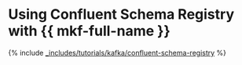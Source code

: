 # Using Confluent Schema Registry with {{ mkf-full-name }}

{% include [_includes/tutorials/kafka/confluent-schema-registry](../../_tutorials/kafka/kafka-confluent-schema-registry.md) %}
